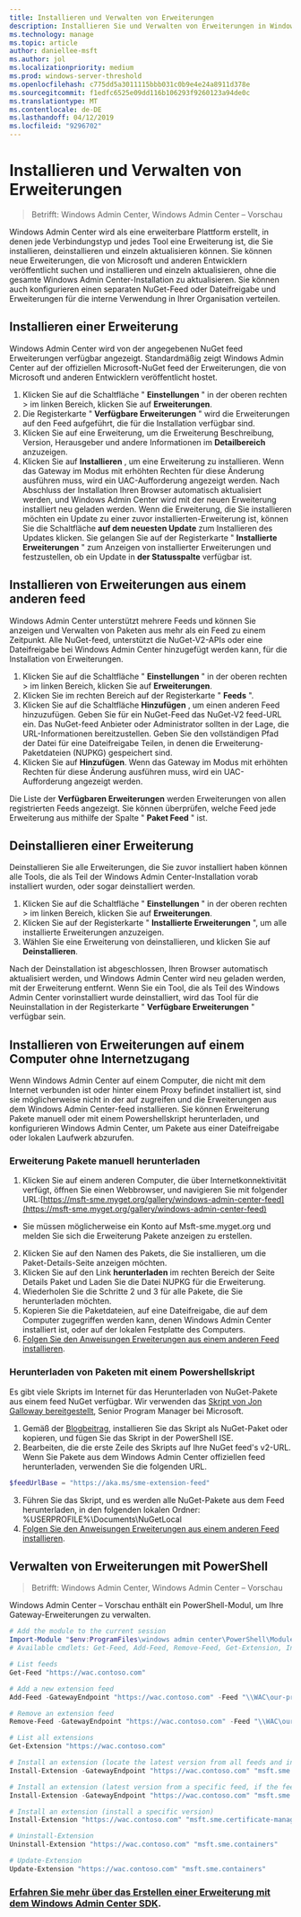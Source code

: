 ```yaml
---
title: Installieren und Verwalten von Erweiterungen
description: Installieren Sie und Verwalten von Erweiterungen in Windows Admin Center (Projekt Honolulu)
ms.technology: manage
ms.topic: article
author: daniellee-msft
ms.author: jol
ms.localizationpriority: medium
ms.prod: windows-server-threshold
ms.openlocfilehash: c775dd5a3011115bbb031c0b9e4e24a8911d378e
ms.sourcegitcommit: f1edfc6525e09dd116b106293f9260123a94de0c
ms.translationtype: MT
ms.contentlocale: de-DE
ms.lasthandoff: 04/12/2019
ms.locfileid: "9296702"
---
```

# Installieren und Verwalten von Erweiterungen

>Betrifft: Windows Admin Center, Windows Admin Center – Vorschau

Windows Admin Center wird als eine erweiterbare Plattform erstellt, in denen jede Verbindungstyp und jedes Tool eine Erweiterung ist, die Sie installieren, deinstallieren und einzeln aktualisieren können. Sie können neue Erweiterungen, die von Microsoft und anderen Entwicklern veröffentlicht suchen und installieren und einzeln aktualisieren, ohne die gesamte Windows Admin Center-Installation zu aktualisieren. Sie können auch konfigurieren einen separaten NuGet-Feed oder Dateifreigabe und Erweiterungen für die interne Verwendung in Ihrer Organisation verteilen.

## Installieren einer Erweiterung

Windows Admin Center wird von der angegebenen NuGet feed Erweiterungen verfügbar angezeigt. Standardmäßig zeigt Windows Admin Center auf der offiziellen Microsoft-NuGet feed der Erweiterungen, die von Microsoft und anderen Entwicklern veröffentlicht hostet.

1. Klicken Sie auf die Schaltfläche " **Einstellungen** " in der oberen rechten > im linken Bereich, klicken Sie auf **Erweiterungen**. 
2. Die Registerkarte " **Verfügbare Erweiterungen** " wird die Erweiterungen auf den Feed aufgeführt, die für die Installation verfügbar sind.
3. Klicken Sie auf eine Erweiterung, um die Erweiterung Beschreibung, Version, Herausgeber und andere Informationen im **Detailbereich** anzuzeigen.
4. Klicken Sie auf **Installieren** , um eine Erweiterung zu installieren. Wenn das Gateway im Modus mit erhöhten Rechten für diese Änderung ausführen muss, wird ein UAC-Aufforderung angezeigt werden. Nach Abschluss der Installation Ihren Browser automatisch aktualisiert werden, und Windows Admin Center wird mit der neuen Erweiterung installiert neu geladen werden. Wenn die Erweiterung, die Sie installieren möchten ein Update zu einer zuvor installierten-Erweiterung ist, können Sie die Schaltfläche **auf dem neuesten Update** zum Installieren des Updates klicken. Sie gelangen Sie auf der Registerkarte " **Installierte Erweiterungen** " zum Anzeigen von installierter Erweiterungen und festzustellen, ob ein Update in **der Statusspalte** verfügbar ist.

## Installieren von Erweiterungen aus einem anderen feed

Windows Admin Center unterstützt mehrere Feeds und können Sie anzeigen und Verwalten von Paketen aus mehr als ein Feed zu einem Zeitpunkt. Alle NuGet-feed, unterstützt die NuGet-V2-APIs oder eine Dateifreigabe bei Windows Admin Center hinzugefügt werden kann, für die Installation von Erweiterungen.

1. Klicken Sie auf die Schaltfläche " **Einstellungen** " in der oberen rechten > im linken Bereich, klicken Sie auf **Erweiterungen**.
2. Klicken Sie im rechten Bereich auf der Registerkarte " **Feeds** ".
3. Klicken Sie auf die Schaltfläche **Hinzufügen** , um einen anderen Feed hinzuzufügen. Geben Sie für ein NuGet-Feed das NuGet-V2 feed-URL ein. Das NuGet-feed Anbieter oder Administrator sollten in der Lage, die URL-Informationen bereitzustellen. Geben Sie den vollständigen Pfad der Datei für eine Dateifreigabe Teilen, in denen die Erweiterung-Paketdateien (NUPKG) gespeichert sind.
4. Klicken Sie auf **Hinzufügen**. Wenn das Gateway im Modus mit erhöhten Rechten für diese Änderung ausführen muss, wird ein UAC-Aufforderung angezeigt werden.

Die Liste der **Verfügbaren Erweiterungen** werden Erweiterungen von allen registrierten Feeds angezeigt. Sie können überprüfen, welche Feed jede Erweiterung aus mithilfe der Spalte " **Paket Feed** " ist.

## Deinstallieren einer Erweiterung

Deinstallieren Sie alle Erweiterungen, die Sie zuvor installiert haben können alle Tools, die als Teil der Windows Admin Center-Installation vorab installiert wurden, oder sogar deinstalliert werden.

1. Klicken Sie auf die Schaltfläche " **Einstellungen** " in der oberen rechten > im linken Bereich, klicken Sie auf **Erweiterungen**. 
2. Klicken Sie auf der Registerkarte " **Installierte Erweiterungen** ", um alle installierte Erweiterungen anzuzeigen.
3. Wählen Sie eine Erweiterung von deinstallieren, und klicken Sie auf **Deinstallieren**.

Nach der Deinstallation ist abgeschlossen, Ihren Browser automatisch aktualisiert werden, und Windows Admin Center wird neu geladen werden, mit der Erweiterung entfernt. Wenn Sie ein Tool, die als Teil des Windows Admin Center vorinstalliert wurde deinstalliert, wird das Tool für die Neuinstallation in der Registerkarte " **Verfügbare Erweiterungen** " verfügbar sein.

## Installieren von Erweiterungen auf einem Computer ohne Internetzugang

Wenn Windows Admin Center auf einem Computer, die nicht mit dem Internet verbunden ist oder hinter einem Proxy befindet installiert ist, sind sie möglicherweise nicht in der auf zugreifen und die Erweiterungen aus dem Windows Admin Center-feed installieren. Sie können Erweiterung Pakete manuell oder mit einem Powershellskript herunterladen, und konfigurieren Windows Admin Center, um Pakete aus einer Dateifreigabe oder lokalen Laufwerk abzurufen.

### Erweiterung Pakete manuell herunterladen

1. Klicken Sie auf einem anderen Computer, die über Internetkonnektivität verfügt, öffnen Sie einen Webbrowser, und navigieren Sie mit folgender URL:[https://msft-sme.myget.org/gallery/windows-admin-center-feed](https://msft-sme.myget.org/gallery/windows-admin-center-feed) 

  * Sie müssen möglicherweise ein Konto auf Msft-sme.myget.org und melden Sie sich die Erweiterung Pakete anzeigen zu erstellen.

2. Klicken Sie auf den Namen des Pakets, die Sie installieren, um die Paket-Details-Seite anzeigen möchten.
3. Klicken Sie auf den Link **herunterladen** im rechten Bereich der Seite Details Paket und Laden Sie die Datei NUPKG für die Erweiterung.
4. Wiederholen Sie die Schritte 2 und 3 für alle Pakete, die Sie herunterladen möchten.
5. Kopieren Sie die Paketdateien, auf eine Dateifreigabe, die auf dem Computer zugegriffen werden kann, denen Windows Admin Center installiert ist, oder auf der lokalen Festplatte des Computers.
6. [Folgen Sie den Anweisungen Erweiterungen aus einem anderen Feed installieren](#installing-extensions-from-a-different-feed).

### Herunterladen von Paketen mit einem Powershellskript

Es gibt viele Skripts im Internet für das Herunterladen von NuGet-Pakete aus einem feed NuGet verfügbar. Wir verwenden das [Skript von Jon Galloway bereitgestellt](https://weblogs.asp.net/jongalloway/downloading-a-local-nuget-repository-with-powershell), Senior Program Manager bei Microsoft.

1. Gemäß der [Blogbeitrag](https://weblogs.asp.net/jongalloway/downloading-a-local-nuget-repository-with-powershell), installieren Sie das Skript als NuGet-Paket oder kopieren, und fügen Sie das Skript in der PowerShell ISE.
2. Bearbeiten, die die erste Zeile des Skripts auf Ihre NuGet feed's v2-URL. Wenn Sie Pakete aus dem Windows Admin Center offiziellen feed herunterladen, verwenden Sie die folgenden URL.

```powershell
$feedUrlBase = "https://aka.ms/sme-extension-feed"
```

3. Führen Sie das Skript, und es werden alle NuGet-Pakete aus dem Feed herunterladen, in den folgenden lokalen Ordner: %USERPROFILE%\Documents\NuGetLocal
4. [Folgen Sie den Anweisungen Erweiterungen aus einem anderen Feed installieren](#installing-extensions-from-a-different-feed).

## Verwalten von Erweiterungen mit PowerShell

>Betrifft: Windows Admin Center, Windows Admin Center – Vorschau

Windows Admin Center – Vorschau enthält ein PowerShell-Modul, um Ihre Gateway-Erweiterungen zu verwalten.

```powershell
# Add the module to the current session
Import-Module "$env:ProgramFiles\windows admin center\PowerShell\Modules\ExtensionTools"
# Available cmdlets: Get-Feed, Add-Feed, Remove-Feed, Get-Extension, Install-Extension, Uninstall-Extension, Update-Extension

# List feeds
Get-Feed "https://wac.contoso.com"

# Add a new extension feed
Add-Feed -GatewayEndpoint "https://wac.contoso.com" -Feed "\\WAC\our-private-extensions"

# Remove an extension feed
Remove-Feed -GatewayEndpoint "https://wac.contoso.com" -Feed "\\WAC\our-private-extensions"

# List all extensions
Get-Extension "https://wac.contoso.com"

# Install an extension (locate the latest version from all feeds and install it)
Install-Extension -GatewayEndpoint "https://wac.contoso.com" "msft.sme.containers"

# Install an extension (latest version from a specific feed, if the feed is not present, it will be added)
Install-Extension -GatewayEndpoint "https://wac.contoso.com" "msft.sme.containers" -Feed "https://aka.ms/sme-extension-feed"

# Install an extension (install a specific version)
Install-Extension "https://wac.contoso.com" "msft.sme.certificate-manager" "0.133.0"

# Uninstall-Extension
Uninstall-Extension "https://wac.contoso.com" "msft.sme.containers"

# Update-Extension
Update-Extension "https://wac.contoso.com" "msft.sme.containers"
```

### [Erfahren Sie mehr über das Erstellen einer Erweiterung mit dem Windows Admin Center SDK](../extend/extensibility-overview.md).